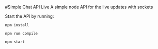 #Simple Chat API Live
A simple node API for the live updates with sockets

Start the API by running:
```
npm install

npm run compile

npm start
```
